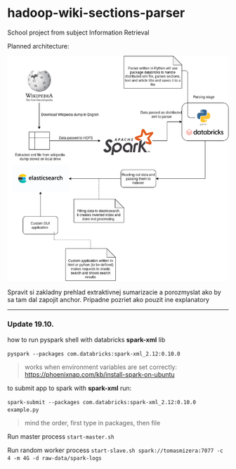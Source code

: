 # hadoop-wiki-sections-parser

School project from subject Information Retrieval

Planned architecture:

![](doc/architecture_plan.png)


Spravit si zakladny prehlad extraktivnej sumarizacie a porozmyslat ako by sa tam dal zapojit anchor.
Pripadne pozriet ako pouzit ine explanatory 



----
### Update 19.10.

how to run pyspark shell with databricks **spark-xml** lib 

`pyspark --packages com.databricks:spark-xml_2.12:0.10.0`

> works when environment variables are set correctly: https://phoenixnap.com/kb/install-spark-on-ubuntu

to submit app to spark with **spark-xml** run:

`spark-submit --packages com.databricks:spark-xml_2.12:0.10.0 example.py`

> mind the order, first type in packages, then file

Run master process
`start-master.sh`

Run random worker process
`start-slave.sh spark://tomasmizera:7077 -c 4 -m 4G -d raw-data/spark-logs`
